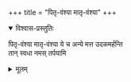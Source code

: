 +++
title = "पितृ-वंश्या मातृ-वंश्या"
+++

<details open><summary>विश्वास-प्रस्तुतिः</summary>

पितृ-वंश्या मातृ-वंश्या ये च अन्ये मत्त उदकमर्हन्ति  
तान् स्वधा नमस् तर्पयामि 
</details>

<details><summary>मूलम्</summary>

पितृ-वंश्या मातृ-वंश्या ये च अन्ये मत्त उदकमर्हन्ति  
तान् स्वधा नमस् तर्पयामि 
</details>
